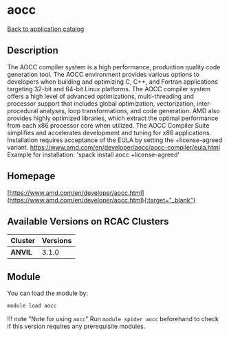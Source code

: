 # aocc

[Back to application catalog](../app_catalog.md)

## Description

The AOCC compiler system is a high performance, production quality code generation tool.  The AOCC environment provides various options to developers when building and optimizing C, C++, and Fortran applications targeting 32-bit and 64-bit Linux platforms.  The AOCC compiler system offers a high level of advanced optimizations, multi-threading and processor support that includes global optimization, vectorization, inter-procedural analyses, loop transformations, and code generation.  AMD also provides highly optimized libraries, which extract the optimal performance from each x86 processor core when utilized.  The AOCC Compiler Suite simplifies and accelerates development and tuning for x86 applications.  Installation requires acceptance of the EULA by setting the +license-agreed variant. https://www.amd.com/en/developer/aocc/aocc-compiler/eula.html  Example for installation: \'spack install aocc +license-agreed\'

## Homepage

[https://www.amd.com/en/developer/aocc.html](https://www.amd.com/en/developer/aocc.html){:target="_blank"}

## Available Versions on RCAC Clusters

|Cluster|Versions|
|---|---|
**ANVIL**|3.1.0

## Module

You can load the module by:

```bash
module load aocc
```

!!! note "Note for using `aocc`"
    Run `module spider aocc` beforehand to check if this version requires any prerequisite modules.
